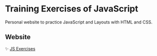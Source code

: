 # Training Exercises of JavaScript

Personal website to practice JavaScript and Layouts with HTML and CSS.

## Website

✨ [JS Exercises](https://javandresmoreno.github.io/trainingJS)
